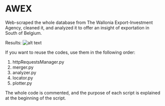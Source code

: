 # AWEX
Web-scraped the whole database from The Wallonia Export-Investment Agency, cleaned it, and analyzed it to offer an insight of exportation in South of Belgium.

Results:
![alt text](https://github.com/pcrucifix/test/blob/master/Results.png "Logo Title Text 1")

If you want to reuse the codes, use them in the following order:

1. httpRequestsManager.py
2. merger.py
3. analyzer.py
4. locator.py
5. plotter.py

The whole code is commented, and the purpose of each script is explained at the beginning of the script.
